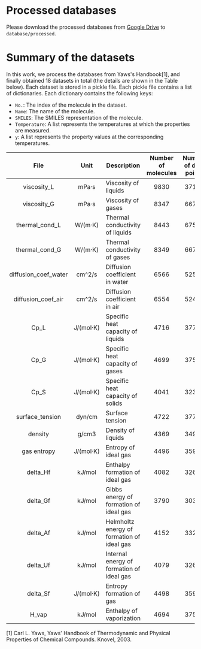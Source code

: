 # Processed databases
Please download the processed databases from [Google Drive](https://drive.google.com/drive/folders/1jSPmP2uwgJyAga5AHrerDuKdtsS5UL8v?usp=sharing) to `database/processed`.

# Summary of the datasets
In this work, we process the databases from Yaws's Handbook[1], and finally obtained 18 datasets in total (the details are shown in the Table below). Each dataset is stored in a pickle file. Each pickle file contains a list of dictionaries. Each dictionary contains the following keys:
- `No.`: The index of the molecule in the dataset.
- `Name`: The name of the molecule.
- `SMILES`: The SMILES representation of the molecule.
- `Temperature`: A list represents the temperatures at which the properties are measured.
- `y`: A list represents the property values at the corresponding temperatures.

|File| Unit|Description|Number of molecules|Number of data points|
|:---:|:---:|---|:---:|:---:|
|viscosity_L|	mPa·s	|Viscosity of liquids|	9830|	37152|
|viscosity_G|	mPa·s	|Viscosity of gases|	8347|	66776|
|thermal_cond_L|	W/(m·K)|	Thermal conductivity of liquids|	8443	|67544|
|thermal_cond_G|	W/(m·K)|	Thermal conductivity of gases|	8349|	66792|
|diffusion_coef_water|	cm^2/s|	Diffusion coefficient in water	|6566	|52528|
|diffusion_coef_air|	cm^2/s|	Diffusion coefficient in air|	6554|	52432|
|Cp_L	|J/(mol·K)|	Specific heat capacity of liquids|	4716	|37728|
|Cp_G|	J/(mol·K)|	Specific heat capacity of gases	|4699|37592|
|Cp_S|	J/(mol·K)	|Specific heat capacity of solids	|4041|	32328|
|surface_tension	|dyn/cm|	Surface tension|	4722|	37776|
|density	|g/cm3	|Density of liquids	|4369	|34952|
|gas entropy	|J/(mol·K)|	Entropy of ideal gas|	4496	|35968|
|delta_Hf|	kJ/mol|	Enthalpy formation of ideal gas|	4082|	32656|
|delta_Gf|	kJ/mol	|Gibbs energy of formation of ideal gas|	3790	|30320|
|delta_Af|	kJ/mol	|Helmholtz energy of formation of ideal gas	|4152	|33216|
|delta_Uf	|kJ/mol|	Internal energy of formation of ideal gas	|4079	|32632|
|delta_Sf	|J/(mol·K)|	Entropy formation of gas|	4498|	35984|
|H_vap|	kJ/mol	|Enthalpy of vaporization	|4694	|37552|

[1] Carl L. Yaws, Yaws' Handbook of Thermodynamic and Physical Properties of Chemical Compounds. Knovel, 2003.
